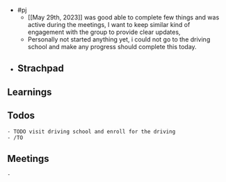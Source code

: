 - #pj
	- [[May 29th, 2023]] was good able to complete few things and was active during the meetings, I want to keep similar kind of engagement with the group to provide clear updates,
	- Personally not started anything yet, i could not go to the driving school and make any progress should complete this today.
- ## Strachpad
## Learnings
## Todos
	- TODO visit driving school and enroll for the driving
	- /TO
## Meetings
	-